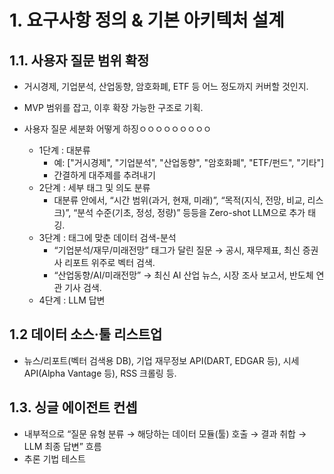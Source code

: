 # 1. 요구사항 정의 & 기본 아키텍처 설계
## 1.1. 사용자 질문 범위 확정

- 거시경제, 기업분석, 산업동향, 암호화폐, ETF 등 어느 정도까지 커버할 것인지.
- MVP 범위를 잡고, 이후 확장 가능한 구조로 기획.

- 사용자 질문 세분화 어떻게 하징ㅇㅇㅇㅇㅇㅇㅇㅇㅇ
    - 1단계 : 대분류
        - 예: ["거시경제", "기업분석", "산업동향", "암호화폐", "ETF/펀드", "기타"]
        - 간결하게 대주제를 추려내기
    - 2단계 : 세부 태그 및 의도 분류
        - 대분류 안에서, “시간 범위(과거, 현재, 미래)”, “목적(지식, 전망, 비교, 리스크)”, “분석 수준(기초, 정성, 정량)” 등등을 Zero-shot LLM으로 추가 태깅.
    - 3단계 : 태그에 맞춘 데이터 검색-분석
        - “기업분석/재무/미래전망” 태그가 달린 질문 → 공시, 재무제표, 최신 증권사 리포트 위주로 벡터 검색.
        - “산업동향/AI/미래전망” → 최신 AI 산업 뉴스, 시장 조사 보고서, 반도체 연관 기사 검색.
    - 4단계 : LLM 답변

## 1.2 데이터 소스·툴 리스트업

- 뉴스/리포트(벡터 검색용 DB), 기업 재무정보 API(DART, EDGAR 등), 시세 API(Alpha Vantage 등), RSS 크롤링 등.

## 1.3. 싱글 에이전트 컨셉
- 내부적으로 “질문 유형 분류 → 해당하는 데이터 모듈(툴) 호출 → 결과 취합 → LLM 최종 답변” 흐름
- 추론 기법 테스트